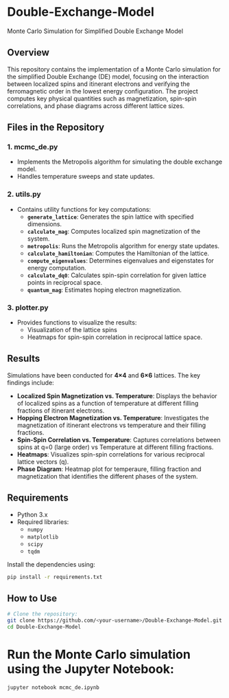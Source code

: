 # Double-Exchange-Model

Monte Carlo Simulation for Simplified Double Exchange Model

## Overview

This repository contains the implementation of a Monte Carlo simulation for the simplified Double Exchange (DE) model, focusing on the interaction between localized spins and itinerant electrons and verifying the ferromagnetic order in the lowest energy configuration. The project computes key physical quantities such as magnetization, spin-spin correlations, and phase diagrams across different lattice sizes.

## Files in the Repository

### 1. **mcmc_de.py**
   - Implements the Metropolis algorithm for simulating the double exchange model.
   - Handles temperature sweeps and state updates.

### 2. **utils.py**
   - Contains utility functions for key computations:
     - **`generate_lattice`**: Generates the spin lattice with specified dimensions.
     - **`calculate_mag`**: Computes localized spin magnetization of the system.
     - **`metropolis`**: Runs the Metropolis algorithm for energy state updates.
     - **`calculate_hamiltonian`**: Computes the Hamiltonian of the lattice.
     - **`compute_eigenvalues`**: Determines eigenvalues and eigenstates for energy computation.
     - **`calculate_dq0`**: Calculates spin-spin correlation for given lattice points in reciprocal space.
     - **`quantum_mag`**: Estimates hoping electron magnetization.

### 3. **plotter.py**
   - Provides functions to visualize the results:
     - Visualization of the lattice spins
     - Heatmaps for spin-spin correlation in reciprocal lattice space.

## Results

Simulations have been conducted for **4×4** and **6×6** lattices. The key findings include:
- **Localized Spin Magnetization vs. Temperature**: Displays the behavior of localized spins as a function of temperature at different filling fractions of itinerant electrons.
- **Hopping Electron Magnetization vs. Temperature**: Investigates the magnetization of itinerant electrons vs temperature and their filling fractions.
- **Spin-Spin Correlation vs. Temperature**: Captures correlations between spins at q=0 (large order) vs Temperature at different filling fractions.
- **Heatmaps**: Visualizes spin-spin correlations for various reciprocal lattice vectors \(q\).
- **Phase Diagram**: Heatmap plot for temperaure, filling fraction and magnetization that identifies the different phases of the system.

## Requirements

- Python 3.x
- Required libraries:
  - `numpy`
  - `matplotlib`
  - `scipy`
  - `tqdm`

Install the dependencies using:
```bash
pip install -r requirements.txt
```

## How to Use

```bash
# Clone the repository:
git clone https://github.com/<your-username>/Double-Exchange-Model.git
cd Double-Exchange-Model
```

# Run the Monte Carlo simulation using the Jupyter Notebook:
```
jupyter notebook mcmc_de.ipynb
```
